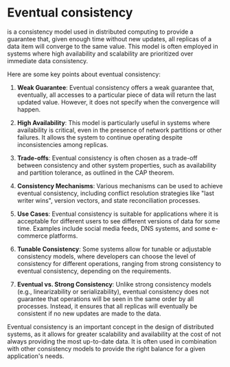 # Eventual consistency 
is a consistency model used in distributed computing to provide a guarantee that, given enough time without new updates, all replicas of a data item will converge to the same value. This model is often employed in systems where high availability and scalability are prioritized over immediate data consistency.

Here are some key points about eventual consistency:

1. **Weak Guarantee**: Eventual consistency offers a weak guarantee that, eventually, all accesses to a particular piece of data will return the last updated value. However, it does not specify when the convergence will happen.

2. **High Availability**: This model is particularly useful in systems where availability is critical, even in the presence of network partitions or other failures. It allows the system to continue operating despite inconsistencies among replicas.

3. **Trade-offs**: Eventual consistency is often chosen as a trade-off between consistency and other system properties, such as availability and partition tolerance, as outlined in the CAP theorem.

4. **Consistency Mechanisms**: Various mechanisms can be used to achieve eventual consistency, including conflict resolution strategies like "last writer wins", version vectors, and state reconciliation processes.

5. **Use Cases**: Eventual consistency is suitable for applications where it is acceptable for different users to see different versions of data for some time. Examples include social media feeds, DNS systems, and some e-commerce platforms.

6. **Tunable Consistency**: Some systems allow for tunable or adjustable consistency models, where developers can choose the level of consistency for different operations, ranging from strong consistency to eventual consistency, depending on the requirements.

7. **Eventual vs. Strong Consistency**: Unlike strong consistency models (e.g., linearizability or serializability), eventual consistency does not guarantee that operations will be seen in the same order by all processes. Instead, it ensures that all replicas will eventually be consistent if no new updates are made to the data.

Eventual consistency is an important concept in the design of distributed systems, as it allows for greater scalability and availability at the cost of not always providing the most up-to-date data. It is often used in combination with other consistency models to provide the right balance for a given application's needs.
